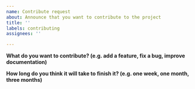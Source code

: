 ```yaml
---
name: Contribute request
about: Announce that you want to contribute to the project
title: ''
labels: contributing
assignees: ''

---
```


**What do you want to contribute? (e.g. add a feature, fix a bug, improve documentation)**

**How long do you think it will take to finish it? (e.g. one week, one month, three months)**
